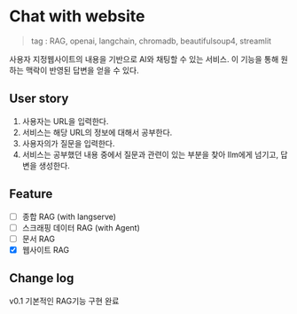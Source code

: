 # Chat with website
> tag : RAG, openai, langchain, chromadb, beautifulsoup4, streamlit

사용자 지정웹사이트의 내용을 기반으로 AI와 채팅할 수 있는 서비스. 이 기능을 통해 원하는 맥락이 반영된 답변을 얻을 수 있다. 

## User story

1. 사용자는 URL을 입력한다.
2. 서비스는 해당 URL의 정보에 대해서 공부한다.
3. 사용자의가 질문을 입력한다.
4. 서비스는 공부했던 내용 중에서 질문과 관련이 있는 부분을 찾아 llm에게 넘기고, 답변을 생성한다. 

## Feature
- [ ] 종합 RAG (with langserve)
- [ ] 스크래핑 데이터 RAG (with Agent)
- [ ] 문서 RAG
- [x] 웹사이트 RAG
## Change log
v0.1 기본적인 RAG기능 구현 완료